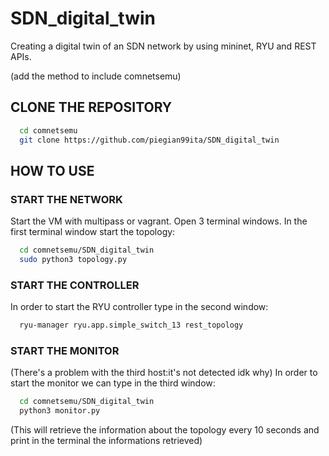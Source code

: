 # SDN_digital_twin

Creating a digital twin of an SDN network by using mininet, RYU and REST APIs.

(add the method to include comnetsemu)

## CLONE THE REPOSITORY
```bash
  cd comnetsemu
  git clone https://github.com/piegian99ita/SDN_digital_twin
```

## HOW TO USE

### START THE NETWORK

Start the VM with multipass or vagrant. Open 3 terminal windows.
In the first terminal window start the topology:
```bash
  cd comnetsemu/SDN_digital_twin
  sudo python3 topology.py
```
### START THE CONTROLLER

In order to start the RYU controller type in the second window:

```bash
  ryu-manager ryu.app.simple_switch_13 rest_topology
```

### START THE MONITOR

(There's a problem with the third host:it's not detected idk why)
In order to start the monitor we can type in the third window: 

```bash
  cd comnetsemu/SDN_digital_twin
  python3 monitor.py
```

(This will retrieve the information about the topology every 10 seconds and print in the terminal the informations retrieved)
